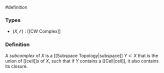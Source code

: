 #definition
### Types
- $\left( X, \mathcal{E} \right)$ : [[CW Complex]] 
### Definition
A *subcomplex* of $X$ is a [[Subspace Topology|subspace]] $Y \subset X$ that is the union of [[cell]]s of $X$, such that if $Y$ contains a [[Cell|cell]], it also contains its closure.